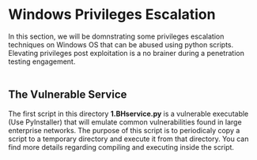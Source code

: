 # Windows Privileges Escalation

In this section, we will be domnstrating some privileges escalation techniques on Windows OS that can be abused using python scripts. Elevating privileges post exploitation is a no brainer during a penetration testing 
engagement.
<br>
<br>

## The Vulnerable Service
The first script in this directory **1.BHservice.py** is a vulnerable executable (Use PyInstaller) that will emulate common vulnerabilities found in large enterprise networks. The purpose of this script is to
periodicaly copy a script to a temporary directory and execute it from that directory. You can find more details regarding compiling and executing inside the script.
<br>
<br>
